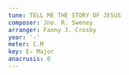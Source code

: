 ```yaml
---
tune: TELL ME THE STORY OF JESUS
composer: Jno. R. Sweney
arranger: Fanny J. Crosby
year: '-'
meter: C.M
key: E♭ Major
anacrusis: 0
---
```


